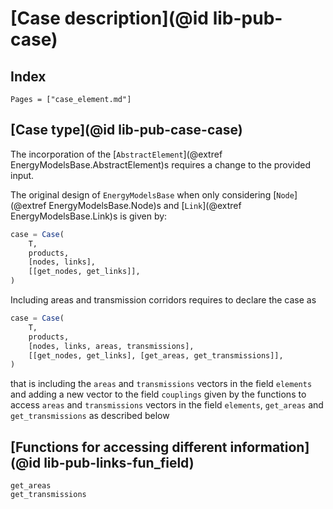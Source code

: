 # [Case description](@id lib-pub-case)

## Index

```@index
Pages = ["case_element.md"]
```

## [Case type](@id lib-pub-case-case)

The incorporation of the [`AbstractElement`](@extref EnergyModelsBase.AbstractElement)s requires a change to the provided input.

The original design of `EnergyModelsBase` when only considering [`Node`](@extref EnergyModelsBase.Node)s and [`Link`](@extref EnergyModelsBase.Link)s is given by:

```julia
case = Case(
    T,
    products,
    [nodes, links],
    [[get_nodes, get_links]],
)
```

Including areas and transmission corridors requires to declare the case as

```julia
case = Case(
    T,
    products,
    [nodes, links, areas, transmissions],
    [[get_nodes, get_links], [get_areas, get_transmissions]],
)
```

that is including the `areas` and `transmissions` vectors in the field `elements` and adding a new vector to the field `couplings` given by the functions to access `areas` and `transmissions` vectors in the field `elements`, `get_areas` and `get_transmissions` as described below

## [Functions for accessing different information](@id lib-pub-links-fun_field)

```@docs
get_areas
get_transmissions
```
